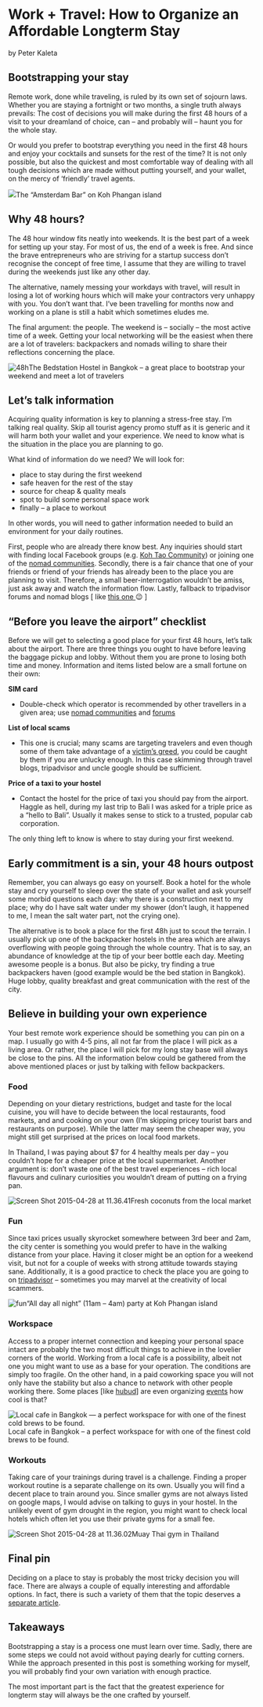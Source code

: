 # Work + Travel: How to Organize an Affordable Longterm Stay

by Peter Kaleta

## Bootstrapping your stay

Remote work, done while traveling, is ruled by its own set of sojourn laws. Whether you are staying a fortnight or two months, a single truth always prevails: The cost of decisions you will make during the first 48 hours of a visit to your dreamland of choice, can – and probably will – haunt you for the whole stay.

Or would you prefer to bootstrap everything you need in the first 48 hours and enjoy your cocktails and sunsets for the rest of the time? It is not only possible, but also the quickest and most comfortable way of dealing with all tough decisions which are made without putting yourself, and your wallet, on the mercy of ‘friendly’ travel agents.

[![](https://res.cloudinary.com/dukp6c7f7/image/upload/f_auto,fl_lossy,q_auto/s3-ghost/2015/04/Screen-Shot-2015-04-28-at-11.30.21-640x283.png)](https://res.cloudinary.com/dukp6c7f7/image/upload/f_auto,fl_lossy,q_auto/s3-ghost/2015/04/Screen-Shot-2015-04-28-at-11.30.21.png)The “Amsterdam Bar” on Koh Phangan island

## Why 48 hours?

The 48 hour window fits neatly into weekends. It is the best part of a week for setting up your stay. For most of us, the end of a week is free. And since the brave entrepreneurs who are striving for a startup success don’t recognise the concept of free time, I assume that they are willing to travel during the weekends just like any other day.

The alternative, namely messing your workdays with travel, will result in losing a lot of working hours which will make your contractors very unhappy with you. You don’t want that. I’ve been travelling for months now and working on a plane is still a habit which sometimes eludes me.

The final argument: the people. The weekend is – socially – the most active time of a week. Getting your local networking will be the easiest when there are a lot of travelers: backpackers and nomads willing to share their reflections concerning the place.

![48h](https://res.cloudinary.com/dukp6c7f7/image/upload/f_auto,fl_lossy,q_auto/s3-ghost/2015/04/48h-640x341.png)The Bedstation Hostel in Bangkok – a great place to bootstrap your weekend and meet a lot of travelers

## Let’s talk information

Acquiring quality information is key to planning a stress-free stay. I’m talking real quality. Skip all tourist agency promo stuff as it is generic and it will harm both your wallet and your experience. We need to know what is the situation in the place you are planning to go.

What kind of information do we need? We will look for:

* place to stay during the first weekend
* safe heaven for the rest of the stay
* source for cheap & quality meals
* spot to build some personal space work
* finally – a place to workout

In other words, you will need to gather information needed to build an environment for your daily routines.

First, people who are already there know best. Any inquiries should start with finding local Facebook groups \(e.g. [Koh Tao Community](https://www.facebook.com/groups/616813668403897)\) or joining one of the [nomad communities](http://hashtagnomads.com/). Secondly, there is a fair chance that one of your friends or friend of your friends has already been to the place you are planning to visit. Therefore, a small beer-interrogation wouldn’t be amiss, just ask away and watch the information flow. Lastly, fallback to tripadvisor forums and nomad blogs \[ like [this one ](http://nomadpins.com/) 😉 \]

## “Before you leave the airport” checklist

Before we will get to selecting a good place for your first 48 hours, let’s talk about the airport. There are three things you ought to have before leaving the baggage pickup and lobby. Without them you are prone to losing both time and money. Information and items listed below are a small fortune on their own:

**SIM card**

* Double-check which operator is recommended by other travellers in a given area; use [nomad communities](http://hashtagnomads.com/) and [forums](https://nomadforum.io/)

**List of local scams**

* This one is crucial; many scams are targeting travelers and even though  some of them take advantage of a [victim’s greed](http://www.bangkokscams.com/top-10-scams-in-bangkok/), you could be caught by them if you are unlucky enough. In this case skimming through travel blogs, tripadvisor and uncle google should be sufficient.

**Price of a taxi to your hostel**

* Contact the hostel for the price of taxi you should pay from the airport. Haggle as hell, during my last trip to  Bali I was asked for a triple price as a “hello to Bali”. Usually it makes sense to stick to a trusted, popular cab corporation.

The only thing left to know is where to stay during your first weekend.

## Early commitment is a sin, your 48 hours outpost

Remember, you can always go easy on yourself. Book a hotel for the whole stay and cry yourself to sleep over the state of your wallet and ask yourself some morbid questions each day: why there is a construction next to my place; why do I have salt water under my shower \(don’t laugh, it happened to me, I mean the salt water part, not the crying one\).

The alternative is to book a place for the first 48h just to scout the terrain. I usually pick up one of the backpacker hostels in the area which are always overflowing with people going through the whole country. That is to say, an abundance of knowledge at the tip of your beer bottle each day. Meeting awesome people is a bonus. But also be picky, try finding a true backpackers haven \(good example would be the bed station in Bangkok\). Huge lobby, quality breakfast and great communication with the rest of the city.

## Believe in building your own experience

Your best remote work experience should be something you can pin on a map. I usually go with 4-5 pins, all not far from the place I will pick as a living area. Or rather, the place I will pick for my long stay base will always be close to the pins. All the information below could be gathered from the above mentioned places or just by talking with fellow backpackers.

### Food

Depending on your dietary restrictions, budget and taste for the local cuisine, you will have to decide between the local restaurants, food markets, and and cooking on your own \(I’m skipping pricey tourist bars and restaurants on purpose\). While the latter may seem the cheaper way, you might still get surprised at the prices on local food markets.

In Thailand, I was paying about $7 for 4 healthy meals per day – you couldn’t hope for a cheaper price at the local supermarket. Another argument is: don’t waste one of the best travel experiences – rich local flavours and culinary curiosities you wouldn’t dream of putting on a frying pan.

![Screen Shot 2015-04-28 at 11.36.41](https://res.cloudinary.com/dukp6c7f7/image/upload/f_auto,fl_lossy,q_auto/s3-ghost/2015/04/Screen-Shot-2015-04-28-at-11.36.41-640x403.png)Fresh coconuts from the local market

### Fun

Since taxi prices usually skyrocket somewhere between 3rd beer and 2am, the city center is something you would prefer to have in the walking distance from your place. Having it closer might be an option for a weekend visit, but not for a couple of weeks with strong attitude towards staying sane. Additionally, it is a good practice to check the place you are going to on [tripadvisor](http://www.tripadvisor.ca/Travel-g293916-c86695/Bangkok:Thailand:Beware.Of.Touts.Tuk.Tuks.And.Gems.Scams.html) – sometimes you may marvel at the creativity of local scammers.

![fun](https://res.cloudinary.com/dukp6c7f7/image/upload/f_auto,fl_lossy,q_auto/s3-ghost/2015/04/fun-640x366.png)“All day all night” \(11am – 4am\) party at Koh Phangan island

### Workspace

Access to a proper internet connection and keeping your personal space intact are probably the two most difficult things to achieve in the lovelier corners of the world. Working from a local cafe is a possibility, albeit not one you might want to use as a base for your operation. The conditions are simply too fragile. On the other hand, in a paid coworking space you will not only have the stability but also a chance to network with other people working there. Some places \[like [hubud](http://www.hubud.org/)\] are even organizing [events](http://www.hubud.org/#whats-fresh) how cool is that?

![Local cafe in Bangkok &#x2014; a perfect workspace for with one of the finest cold brews to be found.](https://res.cloudinary.com/dukp6c7f7/image/upload/f_auto,fl_lossy,q_auto/s3-ghost/2015/04/suk-640x385.png)Local cafe in Bangkok – a perfect workspace for with one of the finest cold brews to be found.

### Workouts

Taking care of your trainings during travel is a challenge. Finding a proper workout routine is a separate challenge on its own. Usually you will find a decent place to train around you. Since smaller gyms are not always listed on google maps, I would advise on talking to guys in your hostel. In the unlikely event of gym drought in the region, you might want to check local hotels which often let you use their private gyms for a small fee.

![Screen Shot 2015-04-28 at 11.36.02](https://res.cloudinary.com/dukp6c7f7/image/upload/f_auto,fl_lossy,q_auto/s3-ghost/2015/04/Screen-Shot-2015-04-28-at-11.36.02-640x384.png)Muay Thai gym in Thailand

## Final pin

Deciding on a place to stay is probably the most tricky decision you will face. There are always a couple of equally interesting and affordable options. In fact, there is such a variety of them that the topic deserves a [separate article](http://nomadpins.com/travel-hack-your-dream-villa/).

## Takeaways

Bootstrapping a stay is a process one must learn over time. Sadly, there are some steps we could not avoid without paying dearly for cutting corners. While the approach presented in this post is something working for myself, you will probably find your own variation with enough practice.

The most important part is the fact that the greatest experience for longterm stay will always be the one crafted by yourself.

